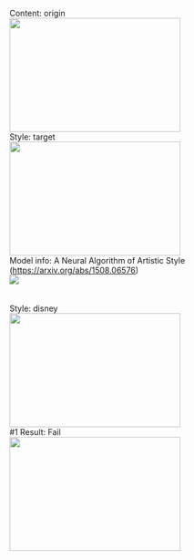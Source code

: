 Content: origin<br>
<img src="https://user-images.githubusercontent.com/72729802/122313227-cdae0800-cf50-11eb-9ce4-756c62a49ec1.jpg" width="300" height="200">
<br>
Style: target<br>
<img src="https://user-images.githubusercontent.com/72729802/122313230-d0a8f880-cf50-11eb-8775-ef0ba4885931.jpg" width="300" height="200">
<br>
Model info: A Neural Algorithm of Artistic Style (https://arxiv.org/abs/1508.06576)<br>
<img src="https://user-images.githubusercontent.com/72729802/122313497-490fb980-cf51-11eb-9ae8-6ee1e3c40f19.png">
<br>
<br>
<br>
Style: disney<br>
<img src="https://user-images.githubusercontent.com/72729802/122323821-ae1fdb00-cf62-11eb-878a-3fa178eef3fe.jpg" width="300" height="200">
<br>
#1 Result: Fail<br>
<img src="https://user-images.githubusercontent.com/72729802/122323829-af510800-cf62-11eb-8e09-0a5dc129f8b6.png" width="300" height="200">
<br>
